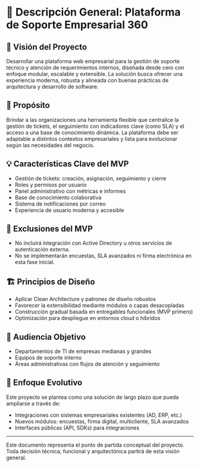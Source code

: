 # 📘 Descripción General: Plataforma de Soporte Empresarial 360

## 🧠 Visión del Proyecto
Desarrollar una plataforma web empresarial para la gestión de soporte técnico y atención de requerimientos internos, diseñada desde cero con enfoque modular, escalable y extensible. La solución busca ofrecer una experiencia moderna, robusta y alineada con buenas prácticas de arquitectura y desarrollo de software.

## 🎯 Propósito
Brindar a las organizaciones una herramienta flexible que centralice la gestión de tickets, el seguimiento con indicadores clave (como SLA) y el acceso a una base de conocimiento dinámica. La plataforma debe ser adaptable a distintos contextos empresariales y lista para evolucionar según las necesidades del negocio.

## 💡 Características Clave del MVP
- Gestión de tickets: creación, asignación, seguimiento y cierre
- Roles y permisos por usuario
- Panel administrativo con métricas e informes
- Base de conocimiento colaborativa
- Sistema de notificaciones por correo
- Experiencia de usuario moderna y accesible

## 🚫 Exclusiones del MVP
- No incluirá integración con Active Directory u otros servicios de autenticación externa.
- No se implementarán encuestas, SLA avanzados ni firma electrónica en esta fase inicial.

## 🏗️ Principios de Diseño
- Aplicar Clean Architecture y patrones de diseño robustos
- Favorecer la extensibilidad mediante módulos o capas desacopladas
- Construcción gradual basada en entregables funcionales (MVP primero)
- Optimización para despliegue en entornos cloud o híbridos

## 👥 Audiencia Objetivo
- Departamentos de TI de empresas medianas y grandes
- Equipos de soporte interno
- Áreas administrativas con flujos de atención y seguimiento

## 🧭 Enfoque Evolutivo
Este proyecto se plantea como una solución de largo plazo que pueda ampliarse a través de:
- Integraciones con sistemas empresariales existentes (AD, ERP, etc.)
- Nuevos módulos: encuestas, firma digital, multicliente, SLA avanzados
- Interfaces públicas (API, SDKs) para integraciones

---

Este documento representa el punto de partida conceptual del proyecto. Toda decisión técnica, funcional y arquitectónica partirá de esta visión general.

